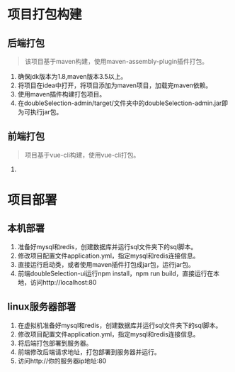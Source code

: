 # 项目打包构建
## 后端打包
>该项目基于maven构建，使用maven-assembly-plugin插件打包。
1. 确保jdk版本为1.8,maven版本3.5以上。
2. 将项目在idea中打开，将项目添加为maven项目，加载完maven依赖。
3. 使用maven插件构建打包项目。
4. 在doubleSelection-admin/target/文件夹中的doubleSelection-admin.jar即为可执行jar包。

## 前端打包
>项目基于vue-cli构建，使用vue-cli打包。
1.







# 项目部署
## 本机部署
1. 准备好mysql和redis，创建数据库并运行sql文件夹下的sql脚本。
2. 修改项目配置文件application.yml，指定mysql和redis连接信息。
3. 直接运行启动类，或者使用maven插件打包成jar包，运行jar包。
4. 前端doubleSelection-ui运行npm install，npm run build，直接运行在本地，访问http://localhost:80

## linux服务器部署
1. 在虚拟机准备好mysql和redis，创建数据库并运行sql文件夹下的sql脚本。
2. 修改项目配置文件application.yml，指定mysql和redis连接信息。
3. 将后端打包部署到服务器。
4. 前端修改后端请求地址，打包部署到服务器并运行。
5. 访问http://你的服务器ip地址:80